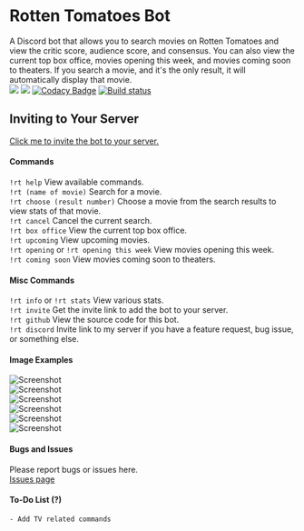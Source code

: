 # Rotten Tomatoes Bot
A Discord bot that allows you to search movies on Rotten Tomatoes and view the critic score, audience score, and consensus. You can also view the current top box office, movies opening this week, and movies coming soon to theaters. If you search a movie, and it's the only result, it will automatically display that movie.  
[<img src="https://discordapp.com/api/guilds/294699220743618561/widget.png?style=shield">](https://discord.gg/qsc8YMS)
<img src="https://img.shields.io/badge/discord-csharp-blue.svg">
[![Codacy Badge](https://api.codacy.com/project/badge/Grade/ad7ae4f9435b492db63c5f79be8cafa6)](https://www.codacy.com/app/WilliamWelsh/RottenTomatoes?utm_source=github.com&amp;utm_medium=referral&amp;utm_content=WilliamWelsh/RottenTomatoes&amp;utm_campaign=Badge_Grade)
[![Build status](https://ci.appveyor.com/api/projects/status/y2uo269b2i1ipv95?svg=true)](https://ci.appveyor.com/project/WilliamWelsh/rottentomatoes)

## Inviting to Your Server
[Click me to invite the bot to your server.](https://discordapp.com/oauth2/authorize?client_id=477287091798278145&scope=bot&permissions=3072)
#### Commands
`!rt help` View available commands.  
`!rt (name of movie)` Search for a movie.  
`!rt choose (result number)` Choose a movie from the search results to view stats of that movie.  
`!rt cancel` Cancel the current search.  
`!rt box office` View the current top box office.  
`!rt upcoming` View upcoming movies.  
`!rt opening` or `!rt opening this week` View movies opening this week.  
`!rt coming soon` View movies coming soon to theaters.  
#### Misc Commands
`!rt info` or `!rt stats` View various stats.  
`!rt invite`  Get the invite link to add the bot to your server.  
`!rt github` View the source code for this bot.  
`!rt discord` Invite link to my server if you have a feature request, bug issue, or something else.  

#### Image Examples
![Screenshot](https://i.imgur.com/pe0yCAx.png)  
![Screenshot](https://i.imgur.com/5AHSNfU.png)  
![Screenshot](https://i.imgur.com/8OQ2ena.png)  
![Screenshot](https://i.imgur.com/TGwTUP0.png)  
![Screenshot](https://i.imgur.com/jN8CK1c.png)  
![Screenshot](https://i.imgur.com/ZmG16fb.png)  
#### Bugs and Issues
Please report bugs or issues here.  
[Issues page](https://github.com/WilliamWelsh/RottenTomatoes/issues)
#### To-Do List (?)
	- Add TV related commands